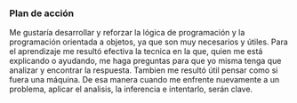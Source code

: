 ### Plan de acción 
Me gustaría desarrollar y reforzar la lógica de programación y la programación orientada a objetos, ya que son muy necesarios y útiles.
Para el aprendizaje me resultó efectiva la tecnica en la que, quien me está explicando o ayudando, me haga preguntas para que yo misma tenga que analizar y encontrar la respuesta. Tambien me resultó útil pensar como si fuera una máquina.
De esa manera cuando me enfrente nuevamente a un problema, aplicar el analisis, la inferencia e intentarlo, serán clave.

